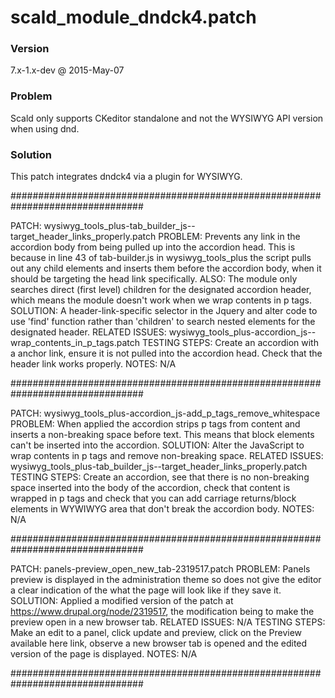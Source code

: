 # scald_module_dndck4.patch
### Version
7.x-1.x-dev @ 2015-May-07
### Problem
Scald only supports CKeditor standalone and not the WYSIWYG API version when using
dnd.
### Solution
This patch integrates dndck4 via a plugin for WYSIWYG.

################################################################################

PATCH: wysiwyg_tools_plus-tab_builder_js--target_header_links_properly.patch
PROBLEM: Prevents any link in the accordion body from being pulled up into
the accordion head. This is because in line 43 of tab-builder.js in
wysiwyg_tools_plus the script pulls out any child <a> elements and inserts them
before the accordion body, when it should be targeting the head link
specifically. ALSO: The module only searches direct (first level) children for the designated
accordion header, which means the module doesn't work when we wrap contents in p tags.
SOLUTION: A header-link-specific selector in the Jquery and alter code to use 'find'
function rather than 'children' to search nested elements for the designated header.
RELATED ISSUES:  wysiwyg_tools_plus-accordion_js--wrap_contents_in_p_tags.patch
TESTING STEPS: Create an accordion with a anchor link, ensure it is not pulled
 into the accordion head. Check that the header link works properly.
NOTES: N/A

################################################################################

PATCH: wysiwyg_tools_plus-accordion_js-add_p_tags_remove_whitespace
PROBLEM: When applied the accordion strips p tags from content and inserts a non-breaking
space before text.  This means that block elements can't be inserted into the accordion.
SOLUTION: Alter the JavaScript to wrap contents in p tags and remove non-breaking space.
RELATED ISSUES: wysiwyg_tools_plus-tab_builder_js--target_header_links_properly.patch
TESTING STEPS: Create an accordion, see that there is no non-breaking space
inserted into the body of the accordion, check that content is wrapped in p tags
and check that you can add carriage returns/block elements in WYWIWYG area that don't
break the accordion body.
NOTES: N/A

################################################################################

PATCH: panels-preview_open_new_tab-2319517.patch
PROBLEM: Panels preview is displayed in the administration theme so does not
give the editor a clear indication of the what the page will look like if they
save it.
SOLUTION: Applied a modified version of the patch at
https://www.drupal.org/node/2319517, the modification being to make the preview
open in a new browser tab.
RELATED ISSUES: N/A
TESTING STEPS: Make an edit to a panel, click update and preview, click on the
Preview available here link, observe a new browser tab is opened and the edited
version of the page is displayed.
NOTES: N/A

################################################################################
